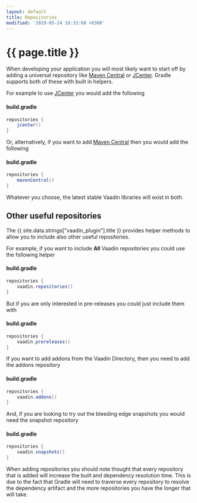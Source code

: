 ```yaml
---
layout: default
title: Repositories
modified: '2019-05-24 16:33:08 +0300'
---
```


# {{ page.title }}

When developing your application you will most likely want to start off by adding a universal repository like [Maven Central](https://search.maven.org) or [JCenter](https://bintray.com/bintray/jcenter). Gradle supports both of these with built in helpers.

For example to use [JCenter](https://bintray.com/bintray/jcenter) you would add the following

#### build.gradle
```groovy
repositories {
    jcenter()
}
```

Or, alternatively, if you want to add [Maven Central](https://search.maven.org) then you would add the following

#### build.gradle
```groovy
repositories {
    mavenCentral()
}
```

Whatever you choose, the latest stable Vaadin libraries will exist in both.

## Other useful repositories

The {{ site.data.strings["vaadin_plugin"].title }} provides helper methods to allow you to include also other useful repositories.

For example, if you want to include **All** Vaadin repositories you could use the following helper

#### build.gradle
```groovy
repositories {
    vaadin.repositories()
}
```

But if you are only interested in pre-releases you could just include them with

#### build.gradle
```groovy
repositories {
    vaadin.prereleases()
}
```

If you want to add addons from the Vaadin Directory, then you need to add the addons repository

#### build.gradle
```groovy
repositories {
    vaadin.addons()
}
```

And, if you are looking to try out the bleeding edge snapshots you would need the snapshot repository

#### build.gradle
```groovy
repositories {
    vaadin.snapshots()
}
```

When adding repositories you should note thought that every repository that is added will increase the built and dependency resolution time. This is due to the fact that Gradle will need to traverse every repository to resolve the dependency artifact and the more repositories you have the longer that will take.